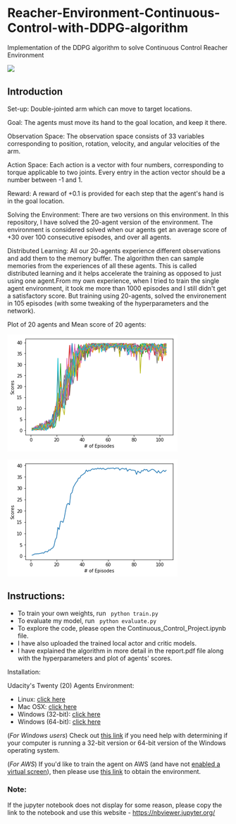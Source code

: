 # Reacher-Environment-Continuous-Control-with-DDPG-algorithm
Implementation of the DDPG algorithm to solve Continuous Control Reacher Environment


<img src="https://camo.githubusercontent.com/7ad5cdff66f7229c4e9822882b3c8e57960dca4e/68747470733a2f2f73332e616d617a6f6e6177732e636f6d2f766964656f2e756461636974792d646174612e636f6d2f746f706865722f323031382f4a756e652f35623165613737385f726561636865722f726561636865722e676966">

## Introduction

Set-up: Double-jointed arm which can move to target locations.

Goal: The agents must move its hand to the goal location, and keep it there.

Observation Space:
The observation space consists of 33 variables corresponding to position, rotation, velocity, and angular velocities of the arm.

Action Space:
Each action is a vector with four numbers, corresponding to torque applicable to two joints. Every entry in the action vector should be a number between -1 and 1.

Reward:
A reward of +0.1 is provided for each step that the agent's hand is in the goal location. 

Solving the Environment:
There are two versions on this environment. In this repository, I have solved the 20-agent version of the environment. The environment is considered solved when our agents get an average score of +30 over 100 consecutive episodes, and over all agents.

Distributed Learning:
All our 20-agents experience different observations and add them to the memory buffer. The algorithm then can sample memories from the experiences of all these agents. This is called distributed learning and it helps accelerate the training as opposed to just using one agent.From my own experience, when I tried to train the single agent environment, it took me more than 1000 episodes and I still didn't get a satisfactory score. But training using 20-agents, solved the environement in 105 episodes (with some tweaking of the hyperparameters and the network).

Plot of 20 agents and Mean score of 20 agents:

![](20-agent.png)

![](mean-20.png)

## Instructions:

- To train your own weights, run ``` python train.py```
- To evaluate my model, run ``` python evaluate.py```
- To explore the code, please open the Continuous_Control_Project.ipynb file.
- I have also uploaded the trained local actor and critic models.
- I have explained the algorithm in more detail in the report.pdf file along with the hyperparameters and plot of agents' scores.

Installation:

Udacity's Twenty (20) Agents Environment:
- Linux: [click here](https://s3-us-west-1.amazonaws.com/udacity-drlnd/P2/Reacher/Reacher_Linux.zip)
- Mac OSX: [click here](https://s3-us-west-1.amazonaws.com/udacity-drlnd/P2/Reacher/Reacher.app.zip)
- Windows (32-bit): [click here](https://s3-us-west-1.amazonaws.com/udacity-drlnd/P2/Reacher/Reacher_Windows_x86.zip)
- Windows (64-bit): [click here](https://s3-us-west-1.amazonaws.com/udacity-drlnd/P2/Reacher/Reacher_Windows_x86_64.zip)

(_For Windows users_) Check out [this link](https://support.microsoft.com/en-us/help/827218/how-to-determine-whether-a-computer-is-running-a-32-bit-version-or-64) if you need help with determining if your computer is running a 32-bit version or 64-bit version of the Windows operating system.

(_For AWS_) If you'd like to train the agent on AWS (and have not [enabled a virtual screen](https://github.com/Unity-Technologies/ml-agents/blob/master/docs/Training-on-Amazon-Web-Service.md)), then please use [this link](https://s3-us-west-1.amazonaws.com/udacity-drlnd/P1/Banana/Banana_Linux_NoVis.zip) to obtain the environment.

### Note:
If the jupyter notebook does not display for some reason, please copy the link to the notebook and use this website - https://nbviewer.jupyter.org/

